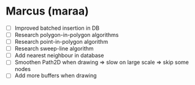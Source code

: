 # Marcus (maraa)
- [ ] Improved batched insertion in DB
- [ ] Research polygon-in-polygon algorithms
- [ ] Research point-in-polygon algorithm
- [ ] Research sweep-line algorithm
- [ ] Add nearest neighbour in database
- [ ] Smoothen Path2D when drawing => slow on large scale => skip some nodes
- [ ] Add more buffers when drawing